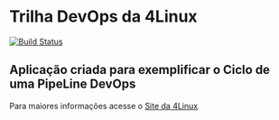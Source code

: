 # Trilha DevOps da 4Linux

<!-- Altere a Flag abaixo com sua URL do Travis -->
[![Build Status](https://travis-ci.com/Anderson1174/DevOpsLab-HelloWorld.svg?branch=master)](https://travis-ci.com/Anderson1174/DevOpsLab-HelloWorld)

## Aplicação criada para exemplificar o Ciclo de uma PipeLine DevOps


Para maiores informações acesse o [Site da 4Linux](https://www.4linux.com.br/cursos/devops)

